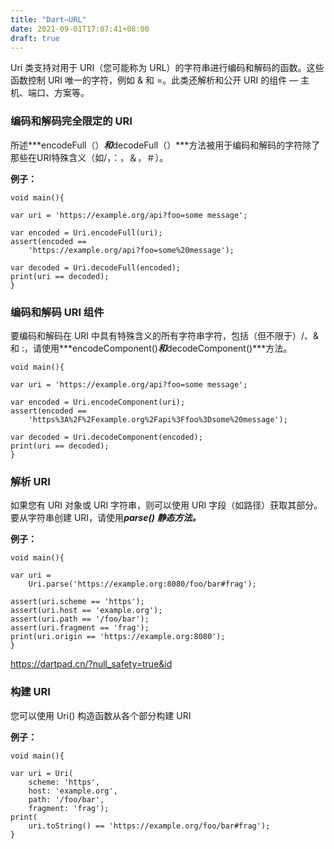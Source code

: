 ```yaml
---
title: "Dart–URL"
date: 2021-09-01T17:07:41+08:00
draft: true
---
```




Uri 类支持对用于 URI（您可能称为 URL）的字符串进行编码和解码的函数。这些函数控制 URI 唯一的字符，例如 & 和 =。此类还解析和公开 URI 的组件 — 主机、端口、方案等。

### 编码和解码完全限定的 URI

所述***encodeFull（）***和***decodeFull（）***方法被用于编码和解码的字符除了那些在URI特殊含义（如/，：，＆，＃）。

**例子：** 

```
void main(){
	
var uri = 'https://example.org/api?foo=some message';

var encoded = Uri.encodeFull(uri);
assert(encoded ==
	'https://example.org/api?foo=some%20message');

var decoded = Uri.decodeFull(encoded);
print(uri == decoded);
}

```

### 编码和解码 URI 组件

要编码和解码在 URI 中具有特殊含义的所有字符串字符，包括（但不限于）/、& 和 :，请使用***encodeComponent()***和***decodeComponent()***方法。

```
void main(){
	
var uri = 'https://example.org/api?foo=some message';

var encoded = Uri.encodeComponent(uri);
assert(encoded ==
	'https%3A%2F%2Fexample.org%2Fapi%3Ffoo%3Dsome%20message');

var decoded = Uri.decodeComponent(encoded);
print(uri == decoded);
}

```

### 解析 URI

如果您有 URI 对象或 URI 字符串，则可以使用 URI 字段（如路径）获取其部分。要从字符串创建 URI，请使用***parse() 静态方法。***

**例子：**

```
void main(){
	
var uri =
	Uri.parse('https://example.org:8080/foo/bar#frag');

assert(uri.scheme == 'https');
assert(uri.host == 'example.org');
assert(uri.path == '/foo/bar');
assert(uri.fragment == 'frag');
print(uri.origin == 'https://example.org:8080');
}

```

https://dartpad.cn/?null_safety=true&id

### 构建 URI

您可以使用 Uri() 构造函数从各个部分构建 URI

**例子：**

```
void main(){
	
var uri = Uri(
	scheme: 'https',
	host: 'example.org',
	path: '/foo/bar',
	fragment: 'frag');
print(
	uri.toString() == 'https://example.org/foo/bar#frag');
}

```

